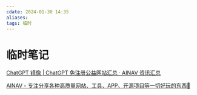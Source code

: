 ```yaml
---
cdate: 2024-01-30 14:35
aliases: 
tags: 临时
---
```


# 临时笔记

[ChatGPT 镜像 | ChatGPT 免注册公益网站汇总 · AINAV 资讯汇总](https://ainav.org/posts/chatgpt-sites/)

[AINAV - 专注分享各种高质量网站、工具、APP、开源项目等一切好玩的东西🚀](https://bbs.ainav.org/)